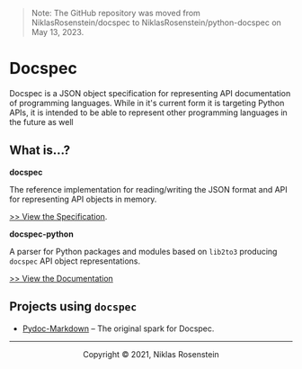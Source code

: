 > Note: The GitHub repository was moved from NiklasRosenstein/docspec to NiklasRosenstein/python-docspec on
> May 13, 2023.

# Docspec

Docspec is a JSON object specification for representing API documentation of programming languages. While in
it's current form it is targeting Python APIs, it is intended to be able to represent other programming
languages in the future as well

## What is...?

__docspec__

The reference implementation for reading/writing the JSON format and API for representing API objects in memory.

[>> View the Specification](https://niklasrosenstein.github.io/docspec/specification/).


__docspec-python__

A parser for Python packages and modules based on `lib2to3` producing `docspec` API object representations.

[>> View the Documentation](https://niklasrosenstein.github.io/docspec/api/docspec-python/)


## Projects using `docspec`

* [Pydoc-Markdown](https://github.com/NiklasRosenstein/pydoc-markdown) &ndash; The original spark for Docspec.

---

<p align="center">Copyright &copy; 2021, Niklas Rosenstein</p>
